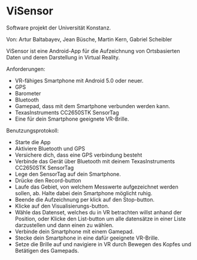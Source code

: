 # ViSensor
Software projekt der Universität Konstanz.

Von: Artur Baltabayev, Jean Büsche, Martin Kern, Gabriel Scheibler

ViSensor ist eine Android-App für die Aufzeichnung von Ortsbasierten Daten und deren Darstellung in Virtual Reality.

Anforderungen:
* VR-fähiges Smartphone mit Android 5.0 oder neuer.
* GPS
* Barometer
* Bluetooth
* Gamepad, dass mit dem Smartphone verbunden werden kann.
* TexasInstruments CC2650STK SensorTag
* Eine für dein Smartphone geeignete VR-Brille.


Benutzungsprotokoll:
* Starte die App
* Aktiviere Bluetooth und GPS
* Versichere dich, dass eine GPS verbindung besteht
* Verbinde das Gerät über Bluetooth mit deinem TexasInstruments CC2650STK SensorTag
* Lege den SensorTag auf dein Smartphone.
* Drücke den Record-button
* Laufe das Gebiet, von welchem Messwerte aufgezeichnet werden sollen, ab. Halte dabei dein Smartphone möglicht ruhig.
* Beende die Aufzeichnung per klick auf den Stop-button.
* Klicke auf den Visualisierungs-button.
* Wähle das Datenset, welches du in VR betrachten willst anhand der Position, oder Klicke den List-button um alle datensätze in einer Liste darzustellen und dann einen zu wählen.
* Verbinde dein Smartphone mit einem Gamepad.
* Stecke dein Smartphone in eine dafür geeignete VR-Brille.
* Setze die Brille auf und navigiere in VR durch Bewegen des Kopfes und Betätigen des Gamepads.


